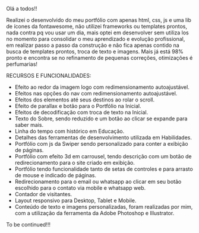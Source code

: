 ﻿Olá a todos!!

Realizei o desenvolvido do meu portfólio com apenas html, css, js e uma lib de ícones da fontawesome, não utilizei frameworks ou templates prontos, nada contra pq vou usar um dia, mais optei em desenvolver sem utiliza los no momento para consolidar o meu aprendizado e evolução profissional, em realizar passo a passo da construção e não fica apenas contido na busca de templates prontos, troca de texto e imagens. Mais já está 98% pronto e encontra se no refinamento de pequenas correções, otimizações é perfumarias!

RECURSOS E FUNCIONALIDADES:

- Efeito ao redor da imagem logo com redimensionamento autoajustável.
- Efeitos nas opções do nav com redimensionamento autoajustável.
- Efeitos dos elementos até seus destinos ao rolar o scroll.
- Efeito de parallax e botão para o Portfólio na Inicial.
- Efeitos de decodificação com troca de texto na Inicial.
- Texto do Sobre, sendo reduzido e um botão ao clicar se expande para saber mais.
- Linha do tempo com histórico em Educação.
- Detalhes das ferramentas de desenvolvimento utilizada em Habilidades.
- Portfólio com js da Swiper sendo personalizado para conter a exibição de páginas.
- Portfólio com efeito 3d em carrousel, tendo descrição com um botão de redirecionamento para o site criado em exibição.
- Portfólio tendo funcionalidade tanto de setas de controles e para arrasto de mouse e indicado de páginas.
- Redirecionamento para o email ou whatsapp ao clicar em seu botão escolhido para o contato via mobile e whatsapp web.
- Contador de visitantes.
- Layout responsivo para Desktop, Tablet e Mobile.
- Conteúdo de texto e imagens personalizadas, foram realizadas por mim, com a utilização da ferramenta da Adobe Photoshop e Illustrator.

To be continued!!!


